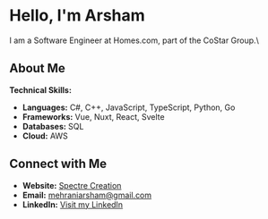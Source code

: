 # Hello, I'm Arsham

I am a Software Engineer at Homes.com, part of the CoStar Group.\


## About Me
**Technical Skills:**
- **Languages:** C#, C++, JavaScript, TypeScript, Python, Go
- **Frameworks:** Vue, Nuxt, React, Svelte
- **Databases:** SQL
- **Cloud:** AWS

## Connect with Me
- **Website:** [Spectre Creation](https://www.spectrecreation.com)
- **Email:** mehraniarsham@gmail.com
- **LinkedIn:** [Visit my LinkedIn](https://www.linkedin.com/in/arsham-mehrani/)
